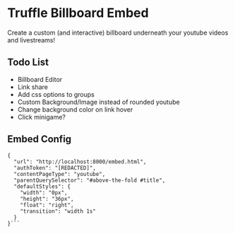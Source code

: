 # Truffle Billboard Embed
Create a custom (and interactive) billboard underneath your youtube videos and livestreams!

## Todo List
- Billboard Editor
- Link share
- Add css options to groups
- Custom Background/Image instead of rounded youtube
- Change background color on link hover
- Click minigame?

## Embed Config
```
{
  "url": "http://localhost:8000/embed.html",
  "authToken": "[REDACTED]",
  "contentPageType": "youtube",
  "parentQuerySelector": "#above-the-fold #title",
  "defaultStyles": {
    "width": "0px",
    "height": "36px",
    "float": "right",
    "transition": "width 1s"
  }
}```

